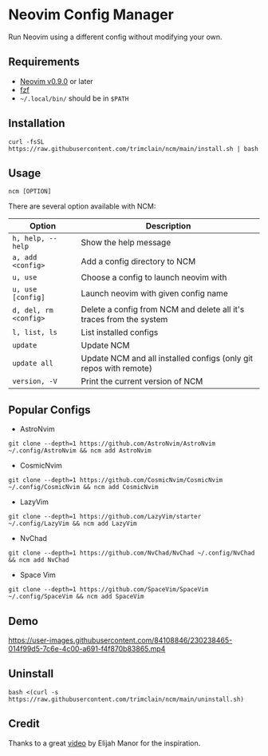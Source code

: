 # Neovim Config Manager

Run Neovim using a different config without modifying your own.

## Requirements

- [Neovim v0.9.0](https://github.com/neovim/neovim/releases/tag/v0.9.0) or later
- [fzf](https://github.com/junegunn/fzf)
- `~/.local/bin/` should be in `$PATH`

## Installation

```
curl -fsSL https://raw.githubusercontent.com/trimclain/ncm/main/install.sh | bash
```

## Usage

```
ncm [OPTION]
```

There are several option available with NCM:

| Option                                           | Description                                                         |
| ------------------------------------------------ | ------------------------------------------------------------------- |
| `h, help, --help`                                | Show the help message                                               |
| `a, add <config>`                                | Add a config directory to NCM                                       |
| `u, use`                                         | Choose a config to launch neovim with                               |
| `u, use [config]`                                | Launch neovim with given config name                                |
| `d, del, rm <config>`                            | Delete a config from NCM and delete all it's traces from the system |
| `l, list, ls`                                    | List installed configs                                              |
| `update`                                         | Update NCM                                                          |
| `update all`                                     | Update NCM and all installed configs (only git repos with remote)   |
| `version, -V`                                    | Print the current version of NCM                                    |


## Popular Configs

- AstroNvim
```
git clone --depth=1 https://github.com/AstroNvim/AstroNvim ~/.config/AstroNvim && ncm add AstroNvim
```
- CosmicNvim
```
git clone --depth=1 https://github.com/CosmicNvim/CosmicNvim ~/.config/CosmicNvim && ncm add CosmicNvim
```
- LazyVim
```
git clone --depth=1 https://github.com/LazyVim/starter ~/.config/LazyVim && ncm add LazyVim
```
- NvChad
```
git clone --depth=1 https://github.com/NvChad/NvChad ~/.config/NvChad && ncm add NvChad
```

- Space Vim
```
git clone --depth=1 https://github.com/SpaceVim/SpaceVim ~/.config/SpaceVim && ncm add SpaceVim
```


## Demo

https://user-images.githubusercontent.com/84108846/230238465-014f99d5-7c6e-4c00-a691-f4f870b83865.mp4


## Uninstall

```
bash <(curl -s https://raw.githubusercontent.com/trimclain/ncm/main/uninstall.sh)
```

## Credit

Thanks to a great [video](https://www.youtube.com/watch?v=LkHjJlSgKZY) by Elijah Manor for the inspiration.
